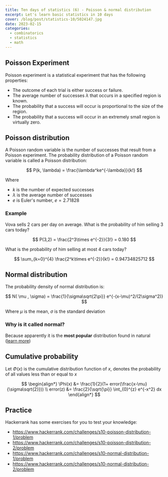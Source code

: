 ```yaml
---
title: Ten days of statistics (6) - Poisson & normal distribution
excerpt: Let's learn basic statistics in 10 days
cover: /blog/post/statistics-10/5024147.jpg
date: 2023-02-15
categories:
  - combinatorics
  - statistics
  - math
---
```


## Poisson Experiment

Poisson experiment is a statistical experiment that has the following properties:

- The outcome of each trial is either success or failure.
- The average number of successes $\lambda$ that occurs in a specified region is known.
- The probability that a success will occur is proportional to the size of the region.
- The probability that a success will occur in an extremely small region is virtually zero.

## Poisson distribution

A Poisson random variable is the number of successes that result from a Poisson experiment.
The probability distribution of a Poisson random variable is called a Poisson distribution:

$$
P(k, \lambda) = \frac{\lambda^ke^{-\lambda}}{k!}
$$

Where

- $k$ is the number of expected successes
- $\lambda$ is the average number of successes
- $e$ is Euler's number, $e = 2.71828$

### Example

Vova sells 2 cars per day on average. What is the probability of him selling 3 cars today?

$$
P(3,2) = \frac{2^3\times e^{-2}}{3!} = 0.180
$$

What is the probability of him selling at most 4 cars today?

$$
\sum_{k=0}^{4} \frac{2^k\times e^{-2}}{k!} = 0.94734825712
$$

## Normal distribution

The probability density of normal distribution is:

$$
N( \mu , \sigma) = \frac{1}{\sigma\sqrt{2\pi}} e^{-(x-\mu)^2/(2\sigma^2)}
$$

Where $\mu$ is the mean, $\sigma$ is the standard deviation

### Why is it called normal?

Because apparently it is the **most popular** distribution found in natural ([learn more](https://en.wikipedia.org/wiki/Normal_distribution#Naming))

## Cumulative probability

Let $\Phi(x)$ is the cumulative distribution function of $x$,
denotes the probability of all values less than or equal to $x$

$$
\begin{align*}
\Phi(x) &= \frac{1}{2}(1+ error(\frac{x-\mu}{\sigma\sqrt{2}})) \\
error(z) &= \frac{2}{\sqrt{\pi}} \int_{0}^{z} e^{-x^2} dx
\end{align*}
$$

## Practice

Hackerrank has some exercises for you to test your knowledge:

- https://www.hackerrank.com/challenges/s10-poisson-distribution-1/problem
- https://www.hackerrank.com/challenges/s10-poisson-distribution-2/problem
- https://www.hackerrank.com/challenges/s10-normal-distribution-1/problem
- https://www.hackerrank.com/challenges/s10-normal-distribution-2/problem
